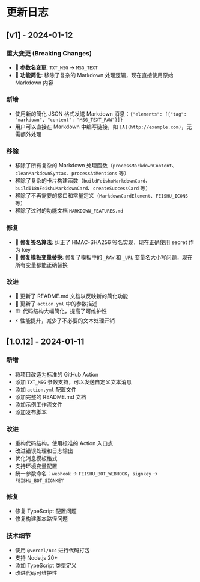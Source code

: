 # 更新日志

## [v1] - 2024-01-12

### 重大变更 (Breaking Changes)
- 🚨 **参数名变更**: `TXT_MSG` → `MSG_TEXT`
- 🚨 **功能简化**: 移除了复杂的 Markdown 处理逻辑，现在直接使用原始 Markdown 内容

### 新增
- 使用新的简化 JSON 格式发送 Markdown 消息：`{"elements": [{"tag": "markdown", "content": "MSG_TEXT_RAW"}]}`
- 用户可以直接在 Markdown 中编写链接，如 `[A](http://example.com)`，无需额外处理

### 移除
- 移除了所有复杂的 Markdown 处理函数（`processMarkdownContent`、`cleanMarkdownSyntax`、`processAtMentions` 等）
- 移除了复杂的卡片构建函数（`buildFeishuMarkdownCard`、`buildI18nFeishuMarkdownCard`、`createSuccessCard` 等）
- 移除了不再需要的接口和常量定义（`MarkdownCardElement`、`FEISHU_ICONS` 等）
- 移除了过时的功能文档 `MARKDOWN_FEATURES.md`

### 修复
- 🐛 **修复签名算法**: 纠正了 HMAC-SHA256 签名实现，现在正确使用 secret 作为 key
- 🐛 **修复模板变量替换**: 修复了模板中的 `_RAW` 和 `_URL` 变量名大小写问题，现在所有变量都能正确替换

### 改进
- 📝 更新了 README.md 文档以反映新的简化功能
- 📝 更新了 `action.yml` 中的参数描述
- 🏗️ 代码结构大幅简化，提高了可维护性
- ⚡ 性能提升，减少了不必要的文本处理开销

## [1.0.12] - 2024-01-11

### 新增
- 将项目改造为标准的 GitHub Action
- 添加 `TXT_MSG` 参数支持，可以发送自定义文本消息
- 添加 `action.yml` 配置文件
- 添加完整的 README.md 文档
- 添加示例工作流文件
- 添加发布脚本

### 改进
- 重构代码结构，使用标准的 Action 入口点
- 改进错误处理和日志输出
- 优化消息模板格式
- 支持环境变量配置
- 统一参数命名：`webhook` → `FEISHU_BOT_WEBHOOK`，`signkey` → `FEISHU_BOT_SIGNKEY`

### 修复
- 修复 TypeScript 配置问题
- 修复构建脚本路径问题

### 技术细节
- 使用 `@vercel/ncc` 进行代码打包
- 支持 Node.js 20+
- 添加 TypeScript 类型定义
- 改进代码可维护性
